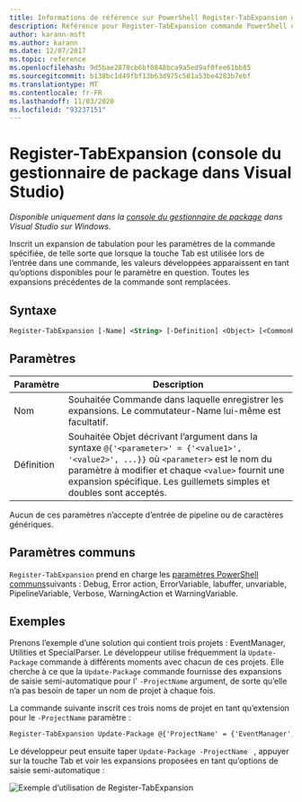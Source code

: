 ```yaml
---
title: Informations de référence sur PowerShell Register-TabExpansion de NuGet
description: Référence pour Register-TabExpansion commande PowerShell dans la console du gestionnaire de package NuGet dans Visual Studio.
author: karann-msft
ms.author: karann
ms.date: 12/07/2017
ms.topic: reference
ms.openlocfilehash: 9d5bae2878cb6bf0848bca9a5ed9af0fee61bb85
ms.sourcegitcommit: b138bc1d49fbf13b63d975c581a53be4283b7ebf
ms.translationtype: MT
ms.contentlocale: fr-FR
ms.lasthandoff: 11/03/2020
ms.locfileid: "93237151"
---
```

# <a name="register-tabexpansion-package-manager-console-in-visual-studio"></a>Register-TabExpansion (console du gestionnaire de package dans Visual Studio)

*Disponible uniquement dans la [console du gestionnaire de package](../../consume-packages/install-use-packages-powershell.md) dans Visual Studio sur Windows.*

Inscrit un expansion de tabulation pour les paramètres de la commande spécifiée, de telle sorte que lorsque la touche Tab est utilisée lors de l’entrée dans une commande, les valeurs développées apparaissent en tant qu’options disponibles pour le paramètre en question. Toutes les expansions précédentes de la commande sont remplacées.

## <a name="syntax"></a>Syntaxe

```ps
Register-TabExpansion [-Name] <String> [-Definition] <Object> [<CommonParameters>]
```

## <a name="parameters"></a>Paramètres

| Paramètre | Description |
| --- | --- |
| Nom | Souhaitée Commande dans laquelle enregistrer les expansions. Le commutateur-Name lui-même est facultatif. |
| Définition | Souhaitée Objet décrivant l’argument dans la syntaxe `@{'<parameter>' = {'<value1>', '<value2>', ...}}` où `<parameter>` est le nom du paramètre à modifier et chaque `<value>` fournit une expansion spécifique. Les guillemets simples et doubles sont acceptés. |

Aucun de ces paramètres n’accepte d’entrée de pipeline ou de caractères génériques.

## <a name="common-parameters"></a>Paramètres communs

`Register-TabExpansion` prend en charge les [paramètres PowerShell communs](/powershell/module/microsoft.powershell.core/about/about_commonparameters)suivants : Debug, Error action, ErrorVariable, labuffer, unvariable, PipelineVariable, Verbose, WarningAction et WarningVariable.

## <a name="examples"></a>Exemples

Prenons l’exemple d’une solution qui contient trois projets : EventManager, Utilities et SpecialParser. Le développeur utilise fréquemment la `Update-Package` commande à différents moments avec chacun de ces projets. Elle cherche à ce que la `Update-Package` commande fournisse des expansions de saisie semi-automatique pour l' `-ProjectName` argument, de sorte qu’elle n’a pas besoin de taper un nom de projet à chaque fois. 

La commande suivante inscrit ces trois noms de projet en tant qu’extension pour le `-ProjectName` paramètre :

```ps
Register-TabExpansion Update-Package @{'ProjectName' = {'EventManager', 'Utilities', 'SpecialParser'}}    
```

Le développeur peut ensuite taper `Update-Package -ProjectName ` , appuyer sur la touche Tab et voir les expansions proposées en tant qu’options de saisie semi-automatique :

![Exemple d’utilisation de Register-TabExpansion](media/Register-TabExpansion-Example.png)